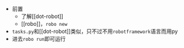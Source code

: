 - 前置
  - 了解[[dot-robot]]
  - [[robo]]，`robo new`
- `tasks.py`和[[dot-robot]]类似，只不过不用`robotframework`语言而用py
- 进去`robo run`即可运行